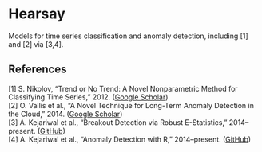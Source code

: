 # Hearsay

Models for time series classification and anomaly detection, including [1] and [2] via [3,4].

## References

[1] S. Nikolov, “Trend or No Trend: A Novel Nonparametric Method for Classifying
Time Series,” 2012. ([Google
Scholar](http://scholar.google.com/scholar?q=%22Trend+or+No+Trend%3A+A+Novel+Nonparametric+Method+for+Classifying+Time+Series%22))  
[2] O. Vallis et al., “A Novel Technique for Long-Term Anomaly Detection in the
Cloud,” 2014. ([Google
Scholar](http://scholar.google.com/scholar?q=%22A+Novel+Technique+for+Long-Term+Anomaly+Detection+in+the+Cloud%22))  
[3] A. Kejariwal et al., “Breakout Detection via Robust E-Statistics,”
2014–present. ([GitHub](http://github.com/twitter/BreakoutDetection))  
[4] A. Kejariwal et al., “Anomaly Detection with R,” 2014–present.
([GitHub](http://github.com/twitter/AnomalyDetection))  
